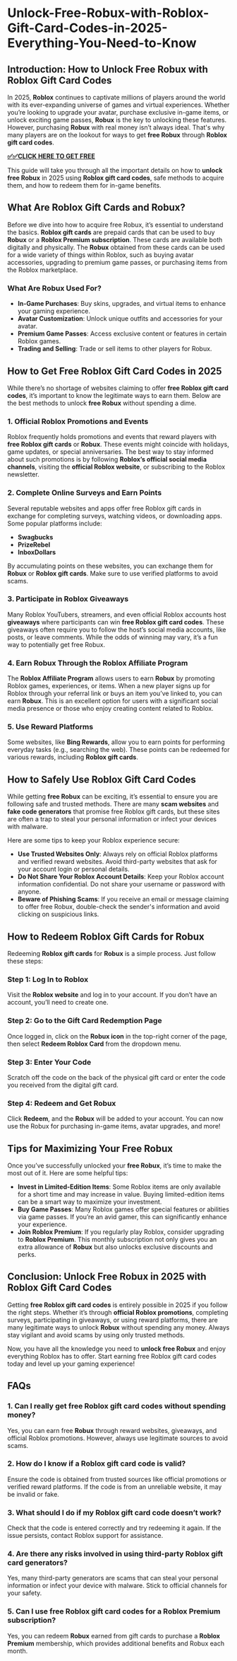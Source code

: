 # Unlock-Free-Robux-with-Roblox-Gift-Card-Codes-in-2025-Everything-You-Need-to-Know

## Introduction: How to Unlock Free Robux with Roblox Gift Card Codes

In 2025, **Roblox** continues to captivate millions of players around the world with its ever-expanding universe of games and virtual experiences. Whether you’re looking to upgrade your avatar, purchase exclusive in-game items, or unlock exciting game passes, **Robux** is the key to unlocking these features. However, purchasing **Robux** with real money isn’t always ideal. That's why many players are on the lookout for ways to get **free Robux** through **Roblox gift card codes**.

**[✅✅CLICK HERE TO GET FREE](https://extraoffer.xyz/gift-cards)**

This guide will take you through all the important details on how to **unlock free Robux** in 2025 using **Roblox gift card codes**, safe methods to acquire them, and how to redeem them for in-game benefits.

## What Are Roblox Gift Cards and Robux?

Before we dive into how to acquire free Robux, it’s essential to understand the basics. **Roblox gift cards** are prepaid cards that can be used to buy **Robux** or a **Roblox Premium subscription**. These cards are available both digitally and physically. The **Robux** obtained from these cards can be used for a wide variety of things within Roblox, such as buying avatar accessories, upgrading to premium game passes, or purchasing items from the Roblox marketplace.

### What Are Robux Used For?

- **In-Game Purchases**: Buy skins, upgrades, and virtual items to enhance your gaming experience.
- **Avatar Customization**: Unlock unique outfits and accessories for your avatar.
- **Premium Game Passes**: Access exclusive content or features in certain Roblox games.
- **Trading and Selling**: Trade or sell items to other players for Robux.

## How to Get Free Roblox Gift Card Codes in 2025

While there’s no shortage of websites claiming to offer **free Roblox gift card codes**, it’s important to know the legitimate ways to earn them. Below are the best methods to unlock **free Robux** without spending a dime.

### 1. **Official Roblox Promotions and Events**

Roblox frequently holds promotions and events that reward players with **free Roblox gift cards** or **Robux**. These events might coincide with holidays, game updates, or special anniversaries. The best way to stay informed about such promotions is by following **Roblox’s official social media channels**, visiting the **official Roblox website**, or subscribing to the Roblox newsletter. 

### 2. **Complete Online Surveys and Earn Points**

Several reputable websites and apps offer free Roblox gift cards in exchange for completing surveys, watching videos, or downloading apps. Some popular platforms include:

- **Swagbucks**
- **PrizeRebel**
- **InboxDollars**

By accumulating points on these websites, you can exchange them for **Robux** or **Roblox gift cards**. Make sure to use verified platforms to avoid scams.

### 3. **Participate in Roblox Giveaways**

Many Roblox YouTubers, streamers, and even official Roblox accounts host **giveaways** where participants can win **free Roblox gift card codes**. These giveaways often require you to follow the host’s social media accounts, like posts, or leave comments. While the odds of winning may vary, it’s a fun way to potentially get free Robux.

### 4. **Earn Robux Through the Roblox Affiliate Program**

The **Roblox Affiliate Program** allows users to earn **Robux** by promoting Roblox games, experiences, or items. When a new player signs up for Roblox through your referral link or buys an item you’ve linked to, you can earn **Robux**. This is an excellent option for users with a significant social media presence or those who enjoy creating content related to Roblox.

### 5. **Use Reward Platforms**

Some websites, like **Bing Rewards**, allow you to earn points for performing everyday tasks (e.g., searching the web). These points can be redeemed for various rewards, including **Roblox gift cards**.

## How to Safely Use Roblox Gift Card Codes

While getting **free Robux** can be exciting, it’s essential to ensure you are following safe and trusted methods. There are many **scam websites** and **fake code generators** that promise free Roblox gift cards, but these sites are often a trap to steal your personal information or infect your devices with malware.

Here are some tips to keep your Roblox experience secure:

- **Use Trusted Websites Only**: Always rely on official Roblox platforms and verified reward websites. Avoid third-party websites that ask for your account login or personal details.
- **Do Not Share Your Roblox Account Details**: Keep your Roblox account information confidential. Do not share your username or password with anyone.
- **Beware of Phishing Scams**: If you receive an email or message claiming to offer free Robux, double-check the sender's information and avoid clicking on suspicious links.

## How to Redeem Roblox Gift Cards for Robux

Redeeming **Roblox gift cards** for **Robux** is a simple process. Just follow these steps:

### Step 1: Log In to Roblox

Visit the **Roblox website** and log in to your account. If you don’t have an account, you’ll need to create one.

### Step 2: Go to the Gift Card Redemption Page

Once logged in, click on the **Robux icon** in the top-right corner of the page, then select **Redeem Roblox Card** from the dropdown menu.

### Step 3: Enter Your Code

Scratch off the code on the back of the physical gift card or enter the code you received from the digital gift card.

### Step 4: Redeem and Get Robux

Click **Redeem**, and the **Robux** will be added to your account. You can now use the Robux for purchasing in-game items, avatar upgrades, and more!

## Tips for Maximizing Your Free Robux

Once you’ve successfully unlocked your **free Robux**, it’s time to make the most out of it. Here are some helpful tips:

- **Invest in Limited-Edition Items**: Some Roblox items are only available for a short time and may increase in value. Buying limited-edition items can be a smart way to maximize your investment.
- **Buy Game Passes**: Many Roblox games offer special features or abilities via game passes. If you’re an avid gamer, this can significantly enhance your experience.
- **Join Roblox Premium**: If you regularly play Roblox, consider upgrading to **Roblox Premium**. This monthly subscription not only gives you an extra allowance of **Robux** but also unlocks exclusive discounts and perks.

## Conclusion: Unlock Free Robux in 2025 with Roblox Gift Card Codes

Getting **free Roblox gift card codes** is entirely possible in 2025 if you follow the right steps. Whether it’s through **official Roblox promotions**, completing surveys, participating in giveaways, or using reward platforms, there are many legitimate ways to unlock **Robux** without spending any money. Always stay vigilant and avoid scams by using only trusted methods.

Now, you have all the knowledge you need to **unlock free Robux** and enjoy everything Roblox has to offer. Start earning free Roblox gift card codes today and level up your gaming experience!

## FAQs

### 1. **Can I really get free Roblox gift card codes without spending money?**
Yes, you can earn free **Robux** through reward websites, giveaways, and official Roblox promotions. However, always use legitimate sources to avoid scams.

### 2. **How do I know if a Roblox gift card code is valid?**
Ensure the code is obtained from trusted sources like official promotions or verified reward platforms. If the code is from an unreliable website, it may be invalid or fake.

### 3. **What should I do if my Roblox gift card code doesn’t work?**
Check that the code is entered correctly and try redeeming it again. If the issue persists, contact Roblox support for assistance.

### 4. **Are there any risks involved in using third-party Roblox gift card generators?**
Yes, many third-party generators are scams that can steal your personal information or infect your device with malware. Stick to official channels for your safety.

### 5. **Can I use free Roblox gift card codes for a Roblox Premium subscription?**
Yes, you can redeem **Robux** earned from gift cards to purchase a **Roblox Premium** membership, which provides additional benefits and Robux each month.
